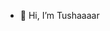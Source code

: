 - 👋 Hi, I’m Tushaaaar


<!---
ttushar19/ttushar19 is a ✨ special ✨ repository because its `README.md` (this file) appears on your GitHub profile.
You can click the Preview link to take a look at your changes.
--->
